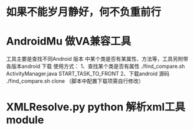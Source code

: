  # 如果不能岁月静好，何不负重前行

 # AndroidMu 做VA兼容工具 
 工具主要是查找不同Android 版本 中某个类是否有某属性、方法等，工具另附带各版本android 下载
     使用方式：
         1、查找某个类是否有属性   ./find_compare.sh ActivityManager.java START_TASK_TO_FRONT
         2、下载android 源码      ./find_compare.sh clone  （脚本中配置下载项需自行修改）
         
 # XMLResolve.py python 解析xml工具module
